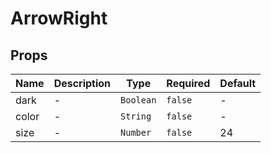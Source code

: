 # ArrowRight

## Props

<!-- @vuese:ArrowRight:props:start -->
|Name|Description|Type|Required|Default|
|---|---|---|---|---|
|dark|-|`Boolean`|`false`|-|
|color|-|`String`|`false`|-|
|size|-|`Number`|`false`|24|

<!-- @vuese:ArrowRight:props:end -->


